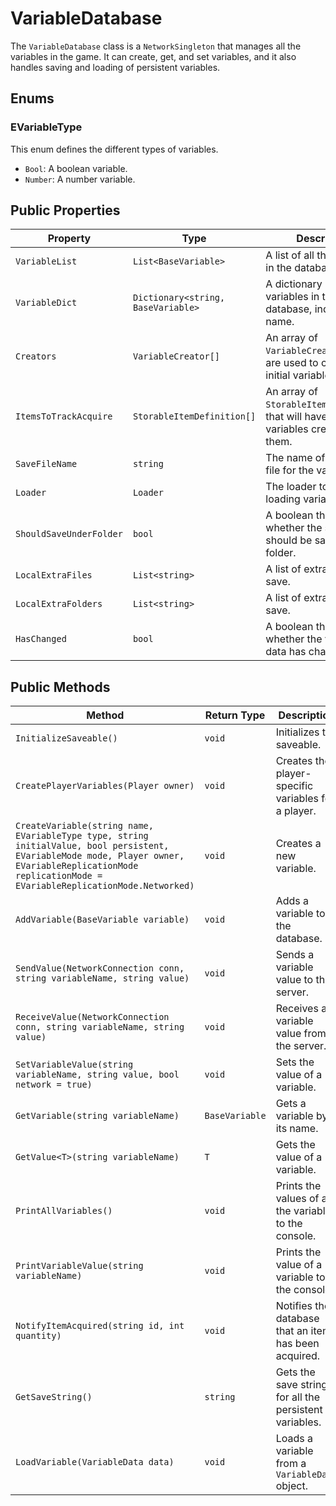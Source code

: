 # VariableDatabase

The `VariableDatabase` class is a `NetworkSingleton` that manages all the variables in the game. It can create, get, and set variables, and it also handles saving and loading of persistent variables.

## Enums

### EVariableType

This enum defines the different types of variables.

-   `Bool`: A boolean variable.
-   `Number`: A number variable.

## Public Properties

| Property                | Type                      | Description                                      |
| ----------------------- | ------------------------- | ------------------------------------------------ |
| `VariableList`          | `List<BaseVariable>`      | A list of all the variables in the database.     |
| `VariableDict`          | `Dictionary<string, BaseVariable>` | A dictionary of all the variables in the database, indexed by name. |
| `Creators`              | `VariableCreator[]`       | An array of `VariableCreator`s that are used to create the initial variables. |
| `ItemsToTrackAcquire`   | `StorableItemDefinition[]`| An array of `StorableItemDefinition`s that will have "acquired" variables created for them. |
| `SaveFileName`          | `string`                  | The name of the save file for the variables.     |
| `Loader`                | `Loader`                  | The loader to use for loading variable data.     |
| `ShouldSaveUnderFolder` | `bool`                    | A boolean that indicates whether the save file should be saved under a folder. |
| `LocalExtraFiles`       | `List<string>`            | A list of extra files to save.                   |
| `LocalExtraFolders`     | `List<string>`            | A list of extra folders to save.                 |
| `HasChanged`            | `bool`                    | A boolean that indicates whether the variable data has changed. |

## Public Methods

| Method                                      | Return Type      | Description                                                                    |
| ------------------------------------------- | ---------------- | ------------------------------------------------------------------------------ |
| `InitializeSaveable()`                      | `void`           | Initializes the saveable.                                                      |
| `CreatePlayerVariables(Player owner)`       | `void`           | Creates the player-specific variables for a player.                            |
| `CreateVariable(string name, EVariableType type, string initialValue, bool persistent, EVariableMode mode, Player owner, EVariableReplicationMode replicationMode = EVariableReplicationMode.Networked)` | `void` | Creates a new variable.                                                        |
| `AddVariable(BaseVariable variable)`        | `void`           | Adds a variable to the database.                                               |
| `SendValue(NetworkConnection conn, string variableName, string value)` | `void` | Sends a variable value to the server.                                          |
| `ReceiveValue(NetworkConnection conn, string variableName, string value)` | `void` | Receives a variable value from the server.                                     |
| `SetVariableValue(string variableName, string value, bool network = true)` | `void` | Sets the value of a variable.                                                  |
| `GetVariable(string variableName)`          | `BaseVariable`   | Gets a variable by its name.                                                   |
| `GetValue<T>(string variableName)`          | `T`              | Gets the value of a variable.                                                  |
| `PrintAllVariables()`                       | `void`           | Prints the values of all the variables to the console.                         |
| `PrintVariableValue(string variableName)`   | `void`           | Prints the value of a variable to the console.                                 |
| `NotifyItemAcquired(string id, int quantity)` | `void`           | Notifies the database that an item has been acquired.                          |
| `GetSaveString()`                           | `string`         | Gets the save string for all the persistent variables.                         |
| `LoadVariable(VariableData data)`           | `void`           | Loads a variable from a `VariableData` object.                                 |
